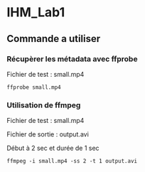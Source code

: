 # IHM_Lab1

## Commande a utiliser
### Récupèrer les métadata avec ffprobe
Fichier de test : small.mp4

`ffprobe small.mp4`


### Utilisation de ffmpeg

Fichier de test : small.mp4

Fichier de sortie : output.avi

Début à 2 sec et durée de 1 sec

`ffmpeg -i small.mp4 -ss 2 -t 1 output.avi`


